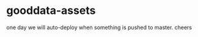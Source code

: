 gooddata-assets
===============

one day we will auto-deploy when something is pushed to master. cheers
